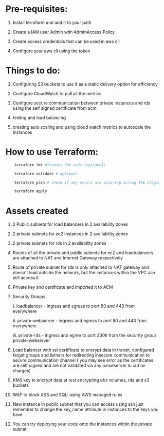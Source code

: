 # Pre-requisites:

1. Install terraform and add it to your path

2. Create a IAM user Admin with AdminAccess Policy

3. Create access credentials that can be used in aws cli

4. Configure your aws cli using the token

# Things to do:

1. Configuring S3 buckets to use it as a static delivery option for efficiency

2. Configure CloudWatch to pull all the metrics

3. Configure secure communication between private instances and rds using the self signed certificate from acm

4. testing and load balancing

5. creating auto scaling and using cloud watch metrics to autoscale the instances

# How to use Terraform:
```bash
    terraform fmt #formats the code (optional)

    terraform validate # optional

    terraform plan # check if any errors are occuring during the staging phase

    terraform apply 

```

# Assets created

1. 2 Public subnets for load balancers in 2 availability zones

2. 2 private subnets for ec2 instances in 2 availability zones

3. 2 private subnets for rds in 2 availability zones

4. Routes of all the private and public subnets for ec2 and loadbalancers are attached to NAT and Internet Gateway respectively

5. Route of private subnet for rds is only attached to NAT gateway and doesn't lead outside the network, but the instances within the VPC can still access it

6. Private key and certificate and imported it to ACM

7. Security Groups:

    i. loadbalancer - ingress and egress to port 80 and 443 from everywhere

    ii. private-webserver - ingress and egress to port 80 and 443 from everywhere

    iii. private-rds - ingress and egree to port 3306 from the security group private-webserver

8. Load balancer with ssl certificate to encrypt data in transit, configured target groups and listners for redirecting insecure communication to secure communication channel ( you may see error as the certificates are self signed and are not validated via any nameserver to cut on charges) 

9. KMS key to encrypt data at rest encrypting ebs volumes, rds and s3 buckets

10. WAF to block XSS and SQLi using AWS managed rules

11. New instance in public subnet that you can access using ssh just remember to change the key_name attribute in instances to the keys you have

12. You can try deploying your code onto the instances within the private subnet 

